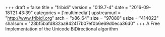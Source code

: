 +++
draft = false
title = "fribidi"
version = "0.19.7-4"
date = "2016-09-18T21:43:39"
categories = ['multimedia']
upstreamurl = "http://www.fribidi.org"
arch = "x86_64"
size = "97080"
usize = "414022"
sha1sum = "23bf5bafd832aa942417b07ef0b6e69d0eca36d0"
+++
A Free Implementation of the Unicode BiDirectional algorithm